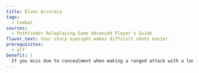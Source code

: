 ```yaml
---
title: Elven Accuracy
tags:
  - Combat
sources:
  - Pathfinder Roleplaying Game Advanced Player's Guide
flavor_text: Your sharp eyesight makes difficult shots easier.
prerequisites:
  - elf
benefit: |
  If you miss due to concealment when making a ranged attack with a longbow or shortbow (including composite bows), you can reroll your miss chance roll one time to see if you actually hit.
---
```


